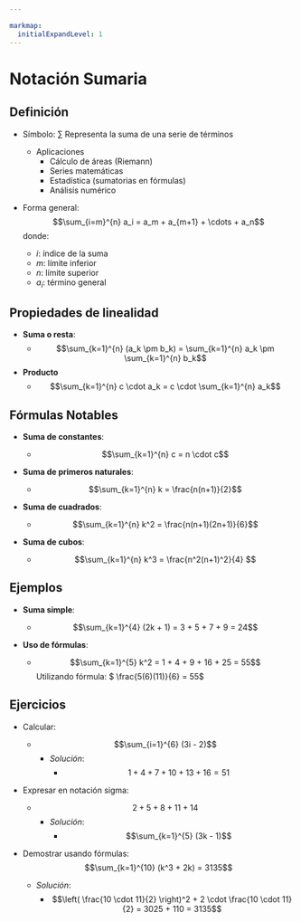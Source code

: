 ```yaml
---

markmap:
  initialExpandLevel: 1
---
```

# Notación Sumaria

## Definición
- Símbolo: $\sum$
 Representa la suma de una serie de términos
   - Aplicaciones
      - Cálculo de áreas (Riemann)
      - Series matemáticas
      - Estadística (sumatorias en fórmulas)
      - Análisis numérico

- Forma general: 
  $$\sum_{i=m}^{n} a_i = a_m + a_{m+1} + \cdots + a_n$$
  donde:
  - $i$: índice de la suma
  - $m$: límite inferior
  - $n$: límite superior
  - $a_i$: término general

## Propiedades de linealidad
- **Suma o resta**:
   - $$\sum_{k=1}^{n} (a_k \pm b_k) = \sum_{k=1}^{n} a_k \pm \sum_{k=1}^{n} b_k$$
- **Producto**   
    - $$\sum_{k=1}^{n} c \cdot a_k = c \cdot \sum_{k=1}^{n} a_k$$

<!-- 2. **Cambio de índice**:
   $$\sum_{k=m}^{n} a_k = \sum_{k=m+p}^{n+p} a_{k-p}$$ -->


## Fórmulas Notables
- **Suma de constantes**:
  - $$\sum_{k=1}^{n} c = n \cdot c$$
- **Suma de primeros naturales**:
  - $$\sum_{k=1}^{n} k = \frac{n(n+1)}{2}$$

- **Suma de cuadrados**:
  - $$\sum_{k=1}^{n} k^2 = \frac{n(n+1)(2n+1)}{6}$$

- **Suma de cubos**:
   - $$\sum_{k=1}^{n} k^3 = \frac{n^2(n+1)^2}{4} $$

 <!-- **Serie geométrica**:
   $$\sum_{k=0}^{n} r^k = \frac{1 - r^{n+1}}{1 - r} \quad (r \neq 1)$$ -->

## Ejemplos
- **Suma simple**:
   - $$\sum_{k=1}^{4} (2k + 1) = 3 + 5 + 7 + 9 = 24$$

- **Uso de fórmulas**:
   - $$\sum_{k=1}^{5} k^2 = 1 + 4 + 9 + 16 + 25 = 55$$
     Utilizando fórmula:  $ \frac{5(6)(11)}{6} = 55$

<!-- 3. **Índice cambiado**:
   $$\sum_{j=3}^{7} (j-2)^2 = \sum_{k=1}^{5} k^2$$ -->

## Ejercicios
- Calcular:
   - $$\sum_{i=1}^{6} (3i - 2)$$
        - *Solución*: 
            - $$1 + 4 + 7 + 10 + 13 + 16 = 51$$

- Expresar en notación sigma:
   - $$2 + 5 + 8 + 11 + 14$$
      - *Solución*: 
         - $$\sum_{k=1}^{5} (3k - 1)$$

- Demostrar usando fórmulas:
   $$\sum_{k=1}^{10} (k^3 + 2k) = 3135$$
   - *Solución*: 
      - $$\left( \frac{10 \cdot 11}{2} \right)^2 + 2 \cdot \frac{10 \cdot 11}{2} = 3025 + 110 = 3135$$



<!-- - $$\sum_{k=1}^{5} k $$ -->